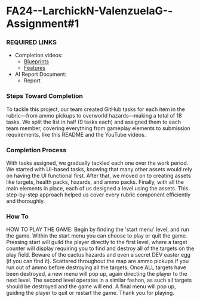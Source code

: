 # FA24--LarchickN-ValenzuelaG--Assignment#1
### REQUIRED LINKS
* Completion videos:
  - [Blueprints](https://www.youtube.com/watch?v=TI_YCWlAeAg&ab_channel=GerardoValenzuela)
  - [Features](https://www.youtube.com/watch?v=zEIHSRxXR-c&ab_channel=GerardoValenzuela)
* AI Report Document:
  - Report
### Steps Toward Completion
To tackle this project, our team created GitHub tasks for each item in the rubric—from ammo pickups to overworld hazards—making a total of 18 tasks. We split the list in half (9 tasks each) and assigned them to each team member, covering everything from gameplay elements to submission requirements, like this README and the YouTube videos.
### Completion Process
With tasks assigned, we gradually tackled each one over the work period. We started with UI-based tasks, knowing that many other assets would rely on having the UI functional first. After that, we moved on to creating assets like targets, health packs, hazards, and ammo packs. Finally, with all the main elements in place, each of us designed a level using the assets. This step-by-step approach helped us cover every rubric component efficiently and thoroughly.
### How To
HOW TO PLAY THE GAME: Begin by finding the 'start menu' level, and run the game. Within the start menu you can choose to play or quit the game. Pressing start will guild the player directly to the first level, where a target counter will display requiring you to find and destroy all of the targets on the play field. Beware of the cactus hazards and even a secret DEV easter egg (if you can find it). Scattered throughout the map are ammo pickups if you run out of ammo before destroying all the targets. Once ALL targets have been destroyed, a new menu will pop up, again directing the player to the next level. The second level operates in a similar fashon, as such all targets should be destroyed and the game will end. A final menu will pop up, guiding the player to quit or restart the game. Thank you for playing.
